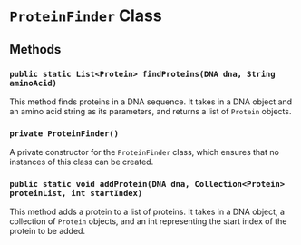 # `ProteinFinder` Class

## Methods

### `public static List<Protein> findProteins(DNA dna, String aminoAcid)`
This method finds proteins in a DNA sequence. It takes in a DNA object and an amino acid string as its parameters, and returns a list of `Protein` objects.

### `private ProteinFinder()`
A private constructor for the `ProteinFinder` class, which ensures that no instances of this class can be created.

### `public static void addProtein(DNA dna, Collection<Protein> proteinList, int startIndex)`
This method adds a protein to a list of proteins. It takes in a DNA object, a collection of `Protein` objects, and an int representing the start index of the protein to be added.
